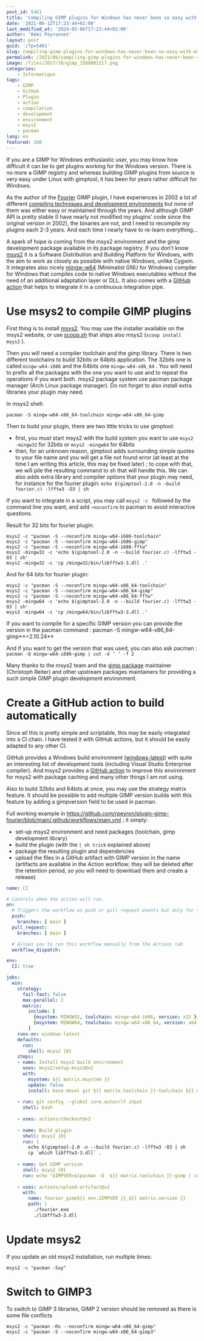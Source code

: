 ```yaml
---
post_id: 5461
title: 'Compiling GIMP plugins for Windows has never been so easy with msys2'
date: '2021-06-12T17:23:44+02:00'
last_modified_at: '2024-05-06T17:23:44+02:00'
author: 'Rémi Peyronnet'
layout: post
guid: '/?p=5461'
slug: compiling-gimp-plugins-for-windows-has-never-been-so-easy-with-msys2
permalink: /2021/06/compiling-gimp-plugins-for-windows-has-never-been-so-easy-with-msys2/
image: /files/2017/10/gimp_1508001517.png
categories:
    - Informatique
tags:
    - GIMP
    - GitHub
    - Plugin
    - action
    - compilation
    - development
    - environment
    - msys2
    - pacman
lang: en
featured: 160
---
```


If you are a GIMP for Windows enthusiastic user, you may know how difficult it can be to get plugins working for the Windows version. There is no more a GIMP registry and whereas building GIMP plugins from source is very easy under Linux with gimptool, it has been for years rather difficult for Windows.

As the author of the [Fourier](/gimp_plugin_en/) GIMP plugin, I have experiences in 2002 a lot of different [compiling techniques and development environments](/2005/02/gimp_devpack_en/) but none of them was either easy or maintained through the years. And although GIMP API is pretty stable (I have nearly not modified my plugins’ code since the original version in 2002), the binaries are not, and I need to recompile my plugins each 2-3 years. And each time I nearly have to re-learn everything…

A spark of hope is coming from the msys2 environment and the gimp development package available in its package registry. If you don’t know [msys2](https://www.msys2.org/) it is a Software Distribution and Building Platform for Windows, with the aim to work as closely as possible with native Windows, unlike Cygwin. It integrates also nicely [mingw-w64](http://mingw-w64.org/) (Minimalist GNU for Windows) compiler for Windows that compiles code to native Windows executables without the need of an additional adaptation layer or DLL. It also comes with a [GitHub action](https://github.com/msys2/setup-msys2) that helps to integrate it in a continuous integration pipe.

# Use msys2 to compile GIMP plugins

First thing is to install [msys2](https://www.msys2.org/). You may use the installer available on the msys2 website, or use [scoop.sh](https://scoop.sh/) that ships also msys2 (`scoop install msys2` ).

Then you will need a compiler toolchain and the gimp library. There is two different toolchains to build 32bits or 64bits application. The 32bits one is called `mingw-w64-i686` and the 64bits one `mingw-w64-x86_64` . You will need to prefix all the packages with the one you want to use and to repeat the operations if you want both. msys2 package system use pacman package manager (Arch Linux package manager). Do not forget to also install extra libraries your plugin may need.

In msys2 shell:

```
pacman -S mingw-w64-x86_64-toolchain mingw-w64-x86_64-gimp
```

Then to build your plugin, there are two little tricks to use gimptool:

- first, you must start msys2 with the build system you want to use `msys2 -mingw32` for 32bits or `msys2 -mingw64` for 64bits
- then, for an unknown reason, gimptool adds surrounding simple quotes to your file name and you will get a file not found error (at least at the time I am writing this article, this may be fixed later) ; to cope with that, we will pile the resulting command to sh that will handle this. We can also adds extra library and compiler options that your plugin may need, for instance for the fourier plugin: `echo $(gimptool-2.0 -n –build fourier.c) -lfftw3 -O3 | sh`

If you want to integrate in a script, you may call `msys2 -c ` followed by the command line you want, and add `–noconfirm` to pacman to avoid interactive questions.

Result for 32 bits for fourier plugin:

```
msys2 -c "pacman -S --noconfirm mingw-w64-i686-toolchain"
msys2 -c "pacman -S --noconfirm mingw-w64-i686-gimp"
msys2 -c "pacman -S --noconfirm mingw-w64-i686-fftw"
msys2 -mingw32 -c 'echo $(gimptool-2.0 -n --build fourier.c) -lfftw3 -O3 | sh'
msys2 -mingw32 -c 'cp /mingw32/bin/libfftw3-3.dll .'
```

And for 64 bits for fourier plugin:

```
msys2 -c "pacman -S --noconfirm mingw-w64-x86_64-toolchain"
msys2 -c "pacman -S --noconfirm mingw-w64-x86_64-gimp"
msys2 -c "pacman -S --noconfirm mingw-w64-x86_64-fftw"
msys2 -mingw64 -c 'echo $(gimptool-2.0 -n --build fourier.c) -lfftw3 -O3 | sh'
msys2 -mingw64 -c 'cp /mingw64/bin/libfftw3-3.dll .'
```

If you want to compile for a specific GIMP version you can provide the version in the pacman command : <span class=" decode:true crayon-inline">pacman -S mingw-w64-x86\_64-gimp**=2.10.24**</span>

And if you want to get the version that was used, you can also ask pacman : `pacman -Q mingw-w64-i686-gimp | cut -d ‘ ‘ -f 2`

Many thanks to the msys2 team and the [gimp package](https://packages.msys2.org/package/mingw-w64-x86_64-gimp?repo=mingw64) maintainer (Christoph Reiter) and other upstream packages maintainers for providing a such simple GIMP plugin development environment.

# Create a GitHub action to build automatically

Since all this is pretty simple and scriptable, this may be easily integrated into a CI chain. I have tested it with GitHub actions, but it should be easily adapted to any other CI.

GitHub provides a Windows build environment ([windows-latest](https://github.com/actions/virtual-environments/blob/main/images/win/Windows2019-Readme.md)) with quite an interesting list of development tools (including Visual Studio Enterprise compiler). And msys2 provides a [GitHub action](https://github.com/msys2/setup-msys2) to improve this environment for msys2 with package caching and many other things I am not using.

Also to build 32bits and 64bits at once, you may use the strategy matrix feature. It should be possible to add multiple GIMP version builds with this feature by adding a gimpversion field to be used in pacman.

Full working example in <https://github.com/rpeyron/plugin-gimp-fourier/blob/main/.github/workflows/main.yml> ; it simply:

- set-up msys2 environment and need packages (toolchain, gimp development library)
- build the plugin (with the `| sh trick` explained above)
- package the resulting plugin and dependencies
- upload the files in a GitHub artifact with GIMP version in the name (artifacts are available in the Action workflow; they will be deleted after the retention period, so you will need to download them and create a release)

```yaml
name: CI

# Controls when the action will run. 
on:
  # Triggers the workflow on push or pull request events but only for the main branch
  push:
    branches: [ main ]
  pull_request:
    branches: [ main ]

  # Allows you to run this workflow manually from the Actions tab
  workflow_dispatch:

env:
  CI: true

jobs:
  win:
    strategy:
      fail-fast: false
      max-parallel: 2
      matrix:
        include: [
          {msystem: MINGW32, toolchain: mingw-w64-i686, version: x32 },
          {msystem: MINGW64, toolchain: mingw-w64-x86_64, version: x64 },
        ]
    runs-on: windows-latest
    defaults:
      run:
        shell: msys2 {0}
    steps:
    - name: Install msys2 build environment
      uses: msys2/setup-msys2@v2
      with:
        msystem: ${{ matrix.msystem }}
        update: false
        install: base-devel git ${{ matrix.toolchain }}-toolchain ${{ matrix.toolchain }}-gimp ${{ matrix.toolchain }}-fftw 
          
    - run: git config --global core.autocrlf input
      shell: bash
      
    - uses: actions/checkout@v2
    
    - name: Build plugin
      shell: msys2 {0}
      run: |
        echo $(gimptool-2.0 -n --build fourier.c) -lfftw3 -O3 | sh
        cp `which libfftw3-3.dll` .
  
    - name: Get GIMP version
      shell: msys2 {0}
      run: echo "GIMPVER=$(pacman -Q  ${{ matrix.toolchain }}-gimp | cut -d ' ' -f 2)" >> $GITHUB_ENV
        
    - uses: actions/upload-artifact@v2
      with:
        name: fourier_gimp${{ env.GIMPVER }}_${{ matrix.version }}
        path: |
          ./fourier.exe
          ./libfftw3-3.dll
```

# Update msys2

If you update an old msys2 installation, run multiple times:
```
msys2 -c "pacman -Suy"
```

# Switch to GIMP3

To switch to GIMP 3 libraries, GIMP 2 version should be removed as there is some file conflicts

```
msys2 -c "pacman -Rs --noconfirm mingw-w64-x86_64-gimp"
msys2 -c "pacman -S --noconfirm mingw-w64-x86_64-gimp3"
```
